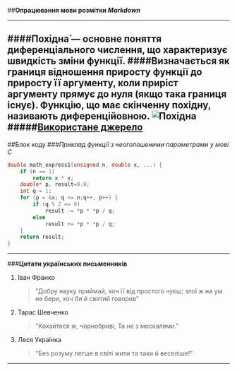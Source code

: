 ##__Опрацювання мови розмітки _Markdown___
***
####Похідна́ — основне поняття диференціального числення, що характеризує швидкість зміни функції. 
####Визначається як границя відношення приросту функції до приросту її аргументу, коли приріст аргументу прямує до нуля (якщо така границя існує). Функцію, що має скінченну похідну, називають диференційовною.
![Похідна](https://yukhym.com/images/stories/Diff/pravila_Pohidnyh.gif "Таблиця похідних")
#####[Використане джерело](https://uk.wikipedia.org/wiki/%D0%9F%D0%BE%D1%85%D1%96%D0%B4%D0%BD%D0%B0)
---
##Блок коду
###_Приклад функції з неоголошеними параметрами у мові С_
```C
double math_express1(unsigned n, double x, ...) {
	if (n == 1)
		return x * x;
	double* p, result=0.0;
	int q = 1;
	for (p = &x; q <= n;q++, p++) {
		if (q % 2 == 0) 
			result -= *p * *p / q;
		else 
			result += *p * *p / q;
	}
	return result;
}
```
---
###__Цитати українських письменників__
1. Іван Франко
    >"Добру науку приймай, хоч її від простого чуєш; злої ж на ум не бери, хоч би й святий говорив" 
2. Тарас Шевченко
    >"Кохайтеся ж, чорнобриві, Та не з москалями."
3. Леся Українка
    >"Без розуму легше в світі жити та таки й веселіше!"
***
